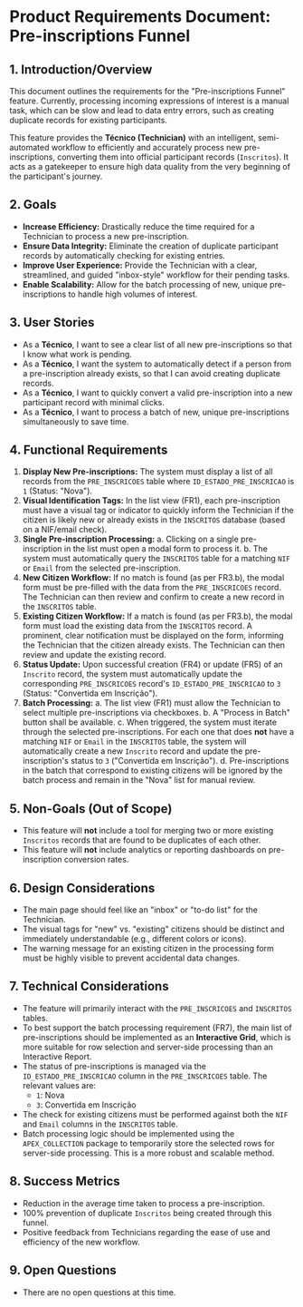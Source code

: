 # Product Requirements Document: Pre-inscriptions Funnel

## 1. Introduction/Overview

This document outlines the requirements for the "Pre-inscriptions Funnel" feature. Currently, processing incoming expressions of interest is a manual task, which can be slow and lead to data entry errors, such as creating duplicate records for existing participants.

This feature provides the **Técnico (Technician)** with an intelligent, semi-automated workflow to efficiently and accurately process new pre-inscriptions, converting them into official participant records (`Inscritos`). It acts as a gatekeeper to ensure high data quality from the very beginning of the participant's journey.

## 2. Goals

*   **Increase Efficiency:** Drastically reduce the time required for a Technician to process a new pre-inscription.
*   **Ensure Data Integrity:** Eliminate the creation of duplicate participant records by automatically checking for existing entries.
*   **Improve User Experience:** Provide the Technician with a clear, streamlined, and guided "inbox-style" workflow for their pending tasks.
*   **Enable Scalability:** Allow for the batch processing of new, unique pre-inscriptions to handle high volumes of interest.

## 3. User Stories

*   As a **Técnico**, I want to see a clear list of all new pre-inscriptions so that I know what work is pending.
*   As a **Técnico**, I want the system to automatically detect if a person from a pre-inscription already exists, so that I can avoid creating duplicate records.
*   As a **Técnico**, I want to quickly convert a valid pre-inscription into a new participant record with minimal clicks.
*   As a **Técnico**, I want to process a batch of new, unique pre-inscriptions simultaneously to save time.

## 4. Functional Requirements

1.  **Display New Pre-inscriptions:** The system must display a list of all records from the `PRE_INSCRICOES` table where `ID_ESTADO_PRE_INSCRICAO` is `1` (Status: "Nova").
2.  **Visual Identification Tags:** In the list view (FR1), each pre-inscription must have a visual tag or indicator to quickly inform the Technician if the citizen is likely new or already exists in the `INSCRITOS` database (based on a NIF/email check).
3.  **Single Pre-inscription Processing:**
    a. Clicking on a single pre-inscription in the list must open a modal form to process it.
    b. The system must automatically query the `INSCRITOS` table for a matching `NIF` or `Email` from the selected pre-inscription.
4.  **New Citizen Workflow:** If no match is found (as per FR3.b), the modal form must be pre-filled with the data from the `PRE_INSCRICOES` record. The Technician can then review and confirm to create a new record in the `INSCRITOS` table.
5.  **Existing Citizen Workflow:** If a match is found (as per FR3.b), the modal form must load the existing data from the `INSCRITOS` record. A prominent, clear notification must be displayed on the form, informing the Technician that the citizen already exists. The Technician can then review and update the existing record.
6.  **Status Update:** Upon successful creation (FR4) or update (FR5) of an `Inscrito` record, the system must automatically update the corresponding `PRE_INSCRICOES` record's `ID_ESTADO_PRE_INSCRICAO` to `3` (Status: "Convertida em Inscrição").
7.  **Batch Processing:**
    a. The list view (FR1) must allow the Technician to select multiple pre-inscriptions via checkboxes.
    b. A "Process in Batch" button shall be available.
    c. When triggered, the system must iterate through the selected pre-inscriptions. For each one that does **not** have a matching `NIF` or `Email` in the `INSCRITOS` table, the system will automatically create a new `Inscrito` record and update the pre-inscription's status to `3` ("Convertida em Inscrição").
    d. Pre-inscriptions in the batch that correspond to existing citizens will be ignored by the batch process and remain in the "Nova" list for manual review.

## 5. Non-Goals (Out of Scope)

*   This feature will **not** include a tool for merging two or more existing `Inscritos` records that are found to be duplicates of each other.
*   This feature will **not** include analytics or reporting dashboards on pre-inscription conversion rates.

## 6. Design Considerations

*   The main page should feel like an "inbox" or "to-do list" for the Technician.
*   The visual tags for "new" vs. "existing" citizens should be distinct and immediately understandable (e.g., different colors or icons).
*   The warning message for an existing citizen in the processing form must be highly visible to prevent accidental data changes.

## 7. Technical Considerations

*   The feature will primarily interact with the `PRE_INSCRICOES` and `INSCRITOS` tables.
*   To best support the batch processing requirement (FR7), the main list of pre-inscriptions should be implemented as an **Interactive Grid**, which is more suitable for row selection and server-side processing than an Interactive Report.
*   The status of pre-inscriptions is managed via the `ID_ESTADO_PRE_INSCRICAO` column in the `PRE_INSCRICOES` table. The relevant values are:
    *   `1`: Nova
    *   `3`: Convertida em Inscrição
*   The check for existing citizens must be performed against both the `NIF` and `Email` columns in the `INSCRITOS` table.
*   Batch processing logic should be implemented using the `APEX_COLLECTION` package to temporarily store the selected rows for server-side processing. This is a more robust and scalable method.

## 8. Success Metrics

*   Reduction in the average time taken to process a pre-inscription.
*   100% prevention of duplicate `Inscritos` being created through this funnel.
*   Positive feedback from Technicians regarding the ease of use and efficiency of the new workflow.

## 9. Open Questions

*   There are no open questions at this time.
